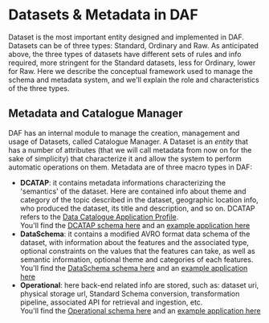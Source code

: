 # Datasets & Metadata in DAF
Dataset is the most important entity designed and implemented in DAF. Datasets can be of three types: Standard, Ordinary and Raw. As anticipated above, the three types of datasets have different sets of rules and info required, more stringent for the Standard datasets, less for Ordinary, lower for Raw. Here we describe the conceptual framework used to manage the schema and metadata system, and we'll explain the role and characteristics of the three types.

## Metadata and Catalogue Manager
DAF has an internal module to manage the creation, management and usage of Datasets, called Catalogue Manager. A Dataset is an *entity* that has a number of attributes (that we will call metadata from now on for the sake of simplicity) that characterize it and allow the system to perform automatic operations on them. Metadata are of three macro types in DAF:
- **DCATAP**: it contains metadata informations characterizing the 'semantics' of the dataset. Here are contained info about theme and category of the topic described in the dataset, geographic location info, who produced the dataset, its title and description, and so on. DCATAP refers to the [Data Catalogue Application Profile](https://joinup.ec.europa.eu/asset/dcat_application_profile/description).   
You'll find the [DCATAP schema here](https://github.com/lilloraffa/daf-datamgmt/blob/master/datamgmt/metadata/md-dcatapit.md) and an [example application here](https://github.com/lilloraffa/daf-datamgmt/blob/master/datamgmt/metadata/example/data-dcatapit.md)
- **DataSchema**: it contains a modified AVRO format data schema of the dataset, with information about the features and the associated type, optional constraints on the values that the features can take, as well as semantic information, optional theme and categories of each features.  
You'll find the [DataSchema schema here](https://github.com/lilloraffa/daf-datamgmt/blob/master/datamgmt/metadata/md-dataschema.md) and an [example application here](https://github.com/lilloraffa/daf-datamgmt/blob/master/datamgmt/metadata/example/data-dataschema.md)
- **Operational**: here back-end related info are stored, such as: dataset uri, physical storage url, Standard Schema conversion, transformation pipeline, associated API for retrieval and ingestion, etc.  
You'll find the [Operational schema here](https://github.com/lilloraffa/daf-datamgmt/blob/master/datamgmt/metadata/md-operational.md) and an [example application here](https://github.com/lilloraffa/daf-datamgmt/blob/master/datamgmt/metadata/example/data-operational.md)

